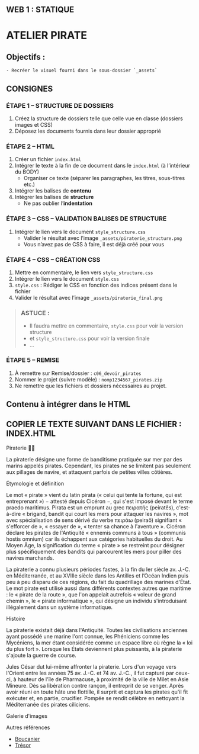 ## WEB 1 : STATIQUE
# ATELIER PIRATE

## Objectifs :
	- Recréer le visuel fourni dans le sous-dossier `_assets`

## CONSIGNES

### ÉTAPE 1 – STRUCTURE DE DOSSIERS
1. Créez la structure de dossiers telle que celle vue en classe (dossiers images et CSS)
2. Déposez les documents fournis dans leur dossier approprié

	 
### ÉTAPE 2 – HTML
1. Créer un fichier `index.html`
2. Intégrer le texte à la fin de ce document dans le `index.html` (à l’intérieur du BODY)
   - Organiser ce texte (séparer les paragraphes, les titres, sous-titres etc.)
3. Intégrer les balises de **contenu**
4. Intégrer les balises de **structure**
   - Ne pas oublier l’**indentation**

### ÉTAPE 3 – CSS – VALIDATION BALISES DE STRUCTURE
1. Intégrer le lien vers le document `style_structure.css`
   - Valider le résultat avec l’image `_assets/piraterie_structure.png`
   - Vous n’avez pas de CSS à faire, il est déjà créé pour vous

### ÉTAPE 4 – CSS – CRÉATION CSS
1. Mettre en commentaire, le lien vers `style_structure.css`
2. Intégrer le lien vers le document `style.css`
3. `style.css` : Rédiger le CSS en fonction des indices présent dans le fichier
4. Valider le résultat avec l’image `_assets/piraterie_final.png`

> ### ASTUCE : 
>   - Il faudra mettre en commentaire,
>   `style.css` pour voir la version structure
>   - et `style_structure.css` pour voir la version finale
>   - …

### ÉTAPE 5 – REMISE
1. À remettre sur Remise/dossier : `c06_devoir_pirates`
2. Nommer le projet (suivre modèle) : `nomp1234567_pirates.zip`
3. Ne remettre que les fichiers et dossiers nécessaires au projet.

## Contenu à intégrer dans le HTML
COPIER LE TEXTE SUIVANT DANS LE FICHIER :  INDEX.HTML
-------------------------------------------------------------
Piraterie 🏴‍☠️

La piraterie désigne une forme de banditisme pratiquée sur mer par des marins appelés pirates. Cependant, les pirates ne se limitent pas seulement aux pillages de navire, et attaquent parfois de petites villes côtières.

Étymologie et définition

Le mot « pirate » vient du latin pirata (« celui qui tente la fortune, qui est entreprenant ») − attesté depuis Cicéron −, qui s'est imposé devant le terme praedo maritimus. Pirata est un emprunt au grec πειρατής (peiratês), c'est-à-dire « brigand, bandit qui court les mers pour attaquer les navires », mot avec spécialisation de sens dérivé du verbe πειράω (peiraô) signifiant « s'efforcer de », « essayer de », « tenter sa chance à l'aventure ». Cicéron déclare les pirates de l'Antiquité « ennemis communs à tous » (communis hostis omnium) car ils échappent aux catégories habituelles du droit. Au Moyen Âge, la signification du terme « pirate » se restreint pour désigner plus spécifiquement des bandits qui parcourent les mers pour piller des navires marchands.

La piraterie a connu plusieurs périodes fastes, à la fin du Ier siècle av. J.-C. en Méditerranée, et au XVIIIe siècle dans les Antilles et l’Océan Indien puis peu à peu disparu de ces régions, du fait du quadrillage des marines d'État. Le mot pirate est utilisé aussi dans différents contextes autres que maritime : le « pirate de la route », que l'on appelait autrefois « voleur de grand chemin », le « pirate informatique », qui désigne un individu s'introduisant illégalement dans un système informatique.

Histoire

La piraterie existait déjà dans l'Antiquité. Toutes les civilisations anciennes ayant possédé une marine l'ont connue, les Phéniciens comme les Mycéniens, la mer étant considérée comme un espace libre où règne la « loi du plus fort ». Lorsque les États deviennent plus puissants, à la piraterie s'ajoute la guerre de course.

Jules César dut lui-même affronter la piraterie. Lors d'un voyage vers l'Orient entre les années 75 av. J.-C. et 74 av. J.-C., il fut capturé par ceux-ci, à hauteur de l'île de Pharmacuse, à proximité de la ville de Milet en Asie Mineure. Dès sa libération contre rançon, il entreprit de se venger. Après avoir réuni en toute hâte une flottille, il surprit et captura les pirates qu'il fit exécuter et, en partie, crucifier. Pompée se rendit célèbre en nettoyant la Méditerranée des pirates ciliciens.

Galerie d'images

Autres références
-	[Boucanier](https://fr.wikipedia.org/wiki/Boucanier)
-	[Trésor](https://fr.wikipedia.org/wiki/Tr%C3%A9sor)


